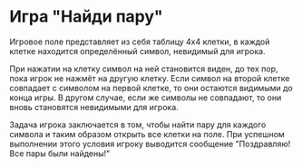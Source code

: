 # Игра "Найди пару"

Игровое поле представляет из себя таблицу 4х4 клетки, в каждой клетке находится определённый символ, невидимый для игрока.

При нажатии на клетку символ на ней становится виден, до тех пор, пока игрок не нажмёт на другую клетку. 
Если символ на второй клетке совпадает с символом на первой клетке, то они остаются видимыми до конца игры. 
В другом случае, если же символы не совпадают, то они вновь становятся невидимыми для игрока.

Задача игрока заключается в том, чтобы найти пару для каждого символа и таким образом открыть все клетки на поле.
При успешном выполнении этого условия игроку выводится сообщение "Поздравляю! Все пары были найдены!"
